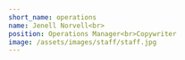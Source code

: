 ```yaml
---
short_name: operations
name: Jenell Norvell<br>
position: Operations Manager<br>Copywriter
image: /assets/images/staff/staff.jpg
---
```

